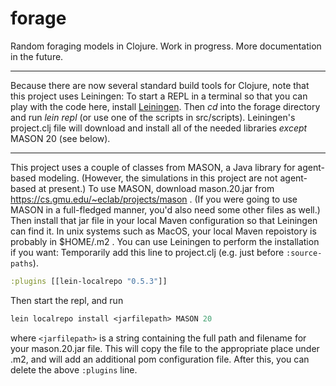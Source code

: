 # forage
Random foraging models in Clojure.
Work in progress.
More documentation in the future.

---

Because there are now several standard build tools for Clojure, note
that this project uses Leiningen: To start a REPL in a terminal so that you
can play with the code here, install [Leiningen](https://leiningen.org). Then 
*cd* into the forage directory and run *lein repl* (or use one of the scripts
in src/scripts). Leiningen's project.clj file will download and install all 
of the needed libraries *except* MASON 20 (see below). 

---

This project uses a couple of classes from MASON, a Java library for
agent-based modeling.  (However, the simulations in this project are
not agent-based at present.)  To use MASON, download mason.20.jar from
https://cs.gmu.edu/~eclab/projects/mason .  (If you were going to use
MASON in a full-fledged manner, you'd also need some other files as well.)
Then install that jar file in your local Maven configuration so that Leiningen
can find it.  In unix systems such as MacOS, your local Maven repoistory is
probably in $HOME/.m2 .  You can use Leiningen to perform the installation if you want:
Temporarily add this line to project.clj (e.g. just before `:source-paths`).
```clojure
:plugins [[lein-localrepo "0.5.3"]]
```
Then start the repl, and run 
```clojure
lein localrepo install <jarfilepath> MASON 20
```
where `<jarfilepath>` is a string containing the full path and filename
for your mason.20.jar file.  This will copy the file to the
appropriate place under .m2, and will add an additional pom
configuration file.  After this, you can delete the above `:plugins`
line.


<!-- (Preliminary work appeared in the foond repo.) -->
